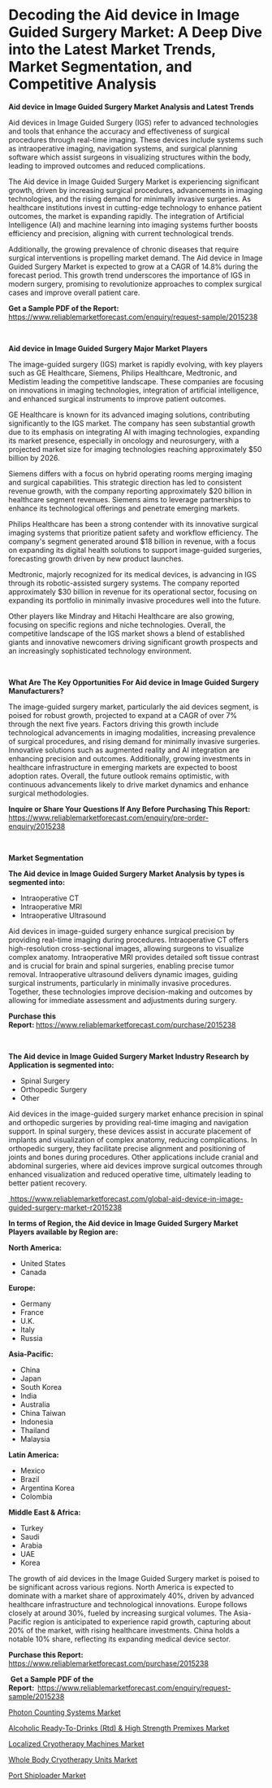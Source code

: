 <p><h1>Decoding the Aid device in Image Guided Surgery Market: A Deep Dive into the Latest Market Trends, Market Segmentation, and Competitive Analysis</h1></p><p><strong>Aid device in Image Guided Surgery Market Analysis and Latest Trends</strong></p>
<p><p>Aid devices in Image Guided Surgery (IGS) refer to advanced technologies and tools that enhance the accuracy and effectiveness of surgical procedures through real-time imaging. These devices include systems such as intraoperative imaging, navigation systems, and surgical planning software which assist surgeons in visualizing structures within the body, leading to improved outcomes and reduced complications.</p><p>The Aid device in Image Guided Surgery Market is experiencing significant growth, driven by increasing surgical procedures, advancements in imaging technologies, and the rising demand for minimally invasive surgeries. As healthcare institutions invest in cutting-edge technology to enhance patient outcomes, the market is expanding rapidly. The integration of Artificial Intelligence (AI) and machine learning into imaging systems further boosts efficiency and precision, aligning with current technological trends.</p><p>Additionally, the growing prevalence of chronic diseases that require surgical interventions is propelling market demand. The Aid device in Image Guided Surgery Market is expected to grow at a CAGR of 14.8% during the forecast period. This growth trend underscores the importance of IGS in modern surgery, promising to revolutionize approaches to complex surgical cases and improve overall patient care.</p></p>
<p><strong>Get a Sample PDF of the Report:&nbsp;</strong> <a href="https://www.reliablemarketforecast.com/enquiry/request-sample/2015238?utm_campaign=1080&utm_medium=2&utm_source=Github&utm_content=ia&utm_term=27102024&utm_id=aid-device-in-image-guided-surgery">https://www.reliablemarketforecast.com/enquiry/request-sample/2015238</a></p>
<p>&nbsp;</p>
<p><strong>Aid device in Image Guided Surgery Major Market Players</strong></p>
<p><p>The image-guided surgery (IGS) market is rapidly evolving, with key players such as GE Healthcare, Siemens, Philips Healthcare, Medtronic, and Medistim leading the competitive landscape. These companies are focusing on innovations in imaging technologies, integration of artificial intelligence, and enhanced surgical instruments to improve patient outcomes.</p><p>GE Healthcare is known for its advanced imaging solutions, contributing significantly to the IGS market. The company has seen substantial growth due to its emphasis on integrating AI with imaging technologies, expanding its market presence, especially in oncology and neurosurgery, with a projected market size for imaging technologies reaching approximately $50 billion by 2026.</p><p>Siemens differs with a focus on hybrid operating rooms merging imaging and surgical capabilities. This strategic direction has led to consistent revenue growth, with the company reporting approximately $20 billion in healthcare segment revenues. Siemens aims to leverage partnerships to enhance its technological offerings and penetrate emerging markets.</p><p>Philips Healthcare has been a strong contender with its innovative surgical imaging systems that prioritize patient safety and workflow efficiency. The company's segment generated around $18 billion in revenue, with a focus on expanding its digital health solutions to support image-guided surgeries, forecasting growth driven by new product launches.</p><p>Medtronic, majorly recognized for its medical devices, is advancing in IGS through its robotic-assisted surgery systems. The company reported approximately $30 billion in revenue for its operational sector, focusing on expanding its portfolio in minimally invasive procedures well into the future.</p><p>Other players like Mindray and Hitachi Healthcare are also growing, focusing on specific regions and niche technologies. Overall, the competitive landscape of the IGS market shows a blend of established giants and innovative newcomers driving significant growth prospects and an increasingly sophisticated technology environment.</p></p>
<p>&nbsp;</p>
<p><strong>What Are The Key Opportunities For Aid device in Image Guided Surgery Manufacturers?</strong></p>
<p><p>The image-guided surgery market, particularly the aid devices segment, is poised for robust growth, projected to expand at a CAGR of over 7% through the next five years. Factors driving this growth include technological advancements in imaging modalities, increasing prevalence of surgical procedures, and rising demand for minimally invasive surgeries. Innovative solutions such as augmented reality and AI integration are enhancing precision and outcomes. Additionally, growing investments in healthcare infrastructure in emerging markets are expected to boost adoption rates. Overall, the future outlook remains optimistic, with continuous advancements likely to drive market dynamics and enhance surgical methodologies.</p></p>
<p><strong>Inquire or Share Your Questions If Any Before Purchasing This Report:</strong> <a href="https://www.reliablemarketforecast.com/enquiry/pre-order-enquiry/2015238?utm_campaign=1080&utm_medium=2&utm_source=Github&utm_content=ia&utm_term=27102024&utm_id=aid-device-in-image-guided-surgery">https://www.reliablemarketforecast.com/enquiry/pre-order-enquiry/2015238</a></p>
<p>&nbsp;</p>
<p><strong>Market Segmentation</strong></p>
<p><strong>The Aid device in Image Guided Surgery Market Analysis by types is segmented into:</strong></p>
<p><ul><li>Intraoperative CT</li><li>Intraoperative MRI</li><li>Intraoperative Ultrasound</li></ul></p>
<p><p>Aid devices in image-guided surgery enhance surgical precision by providing real-time imaging during procedures. Intraoperative CT offers high-resolution cross-sectional images, allowing surgeons to visualize complex anatomy. Intraoperative MRI provides detailed soft tissue contrast and is crucial for brain and spinal surgeries, enabling precise tumor removal. Intraoperative ultrasound delivers dynamic images, guiding surgical instruments, particularly in minimally invasive procedures. Together, these technologies improve decision-making and outcomes by allowing for immediate assessment and adjustments during surgery.</p></p>
<p><strong>Purchase this Report:&nbsp;</strong><a href="https://www.reliablemarketforecast.com/purchase/2015238?utm_campaign=1080&utm_medium=2&utm_source=Github&utm_content=ia&utm_term=27102024&utm_id=aid-device-in-image-guided-surgery">https://www.reliablemarketforecast.com/purchase/2015238</a></p>
<p>&nbsp;</p>
<p><strong>The Aid device in Image Guided Surgery Market Industry Research by Application is segmented into:</strong></p>
<p><ul><li>Spinal Surgery</li><li>Orthopedic Surgery</li><li>Other</li></ul></p>
<p><p>Aid devices in the image-guided surgery market enhance precision in spinal and orthopedic surgeries by providing real-time imaging and navigation support. In spinal surgery, these devices assist in accurate placement of implants and visualization of complex anatomy, reducing complications. In orthopedic surgery, they facilitate precise alignment and positioning of joints and bones during procedures. Other applications include cranial and abdominal surgeries, where aid devices improve surgical outcomes through enhanced visualization and reduced operative time, ultimately leading to better patient recovery.</p></p>
<p><a href="https://www.reliablemarketforecast.com/global-aid-device-in-image-guided-surgery-market-r2015238?utm_campaign=1080&utm_medium=2&utm_source=Github&utm_content=ia&utm_term=27102024&utm_id=aid-device-in-image-guided-surgery">&nbsp;https://www.reliablemarketforecast.com/global-aid-device-in-image-guided-surgery-market-r2015238</a></p>
<p><strong>In terms of Region, the Aid device in Image Guided Surgery Market Players available by Region are:</strong></p>
<p>
    <p> <strong> North America: </strong>
        <ul>
            <li>United States</li>
            <li>Canada</li>
        </ul>
        </p> 
    <p> <strong> Europe: </strong>
        <ul>
            <li>Germany</li>
            <li>France</li>
            <li>U.K.</li>
            <li>Italy</li>
            <li>Russia</li>
        </ul>
        </p> 
    <p> <strong> Asia-Pacific: </strong>
        <ul>
            <li>China</li>
            <li>Japan</li>
            <li>South Korea</li>
            <li>India</li>
            <li>Australia</li>
            <li>China Taiwan</li>
            <li>Indonesia</li>
            <li>Thailand</li>
            <li>Malaysia</li>
        </ul>
        </p> 
    <p> <strong> Latin America: </strong>
        <ul>
            <li>Mexico</li>
            <li>Brazil</li>
            <li>Argentina Korea</li>
            <li>Colombia</li>
        </ul>
        </p> 
    <p> <strong> Middle East & Africa: </strong>
        <ul>
            <li>Turkey</li>
            <li>Saudi</li>
            <li>Arabia</li>
            <li>UAE</li>
            <li>Korea</li>
        </ul>
    </p>
    </p>
<p><p>The growth of aid devices in the Image Guided Surgery market is poised to be significant across various regions. North America is expected to dominate with a market share of approximately 40%, driven by advanced healthcare infrastructure and technological innovations. Europe follows closely at around 30%, fueled by increasing surgical volumes. The Asia-Pacific region is anticipated to experience rapid growth, capturing about 20% of the market, with rising healthcare investments. China holds a notable 10% share, reflecting its expanding medical device sector.</p></p>
<p><strong>Purchase this Report: </strong><a href="https://www.reliablemarketforecast.com/purchase/2015238?utm_campaign=1080&utm_medium=2&utm_source=Github&utm_content=ia&utm_term=27102024&utm_id=aid-device-in-image-guided-surgery">https://www.reliablemarketforecast.com/purchase/2015238</a></p>
<p>&nbsp;<strong>Get a Sample PDF of the Report:&nbsp;&nbsp;</strong><a href="https://www.reliablemarketforecast.com/enquiry/request-sample/2015238?utm_campaign=1080&utm_medium=2&utm_source=Github&utm_content=ia&utm_term=27102024&utm_id=aid-device-in-image-guided-surgery">https://www.reliablemarketforecast.com/enquiry/request-sample/2015238</a></p>
<p><strong></strong></p>
<p><p><a href="https://www.linkedin.com/pulse/photon-counting-systems-market-industry-trends-forecast-d55ve?utm_campaign=1080&utm_medium=2&utm_source=Github&utm_content=ia&utm_term=27102024&utm_id=aid-device-in-image-guided-surgery">Photon Counting Systems Market</a></p><p><a href="https://www.linkedin.com/pulse/alcoholic-ready-to-drinks-rtd-high-strength-premixes-market-q6eoe?utm_campaign=1080&utm_medium=2&utm_source=Github&utm_content=ia&utm_term=27102024&utm_id=aid-device-in-image-guided-surgery">Alcoholic Ready-To-Drinks (Rtd) & High Strength Premixes Market</a></p><p><a href="https://github.com/anidillnagatat/Market-Research-Report-List-1/blob/main/localized-cryotherapy-machines-market.md?utm_campaign=1080&utm_medium=2&utm_source=Github&utm_content=ia&utm_term=27102024&utm_id=aid-device-in-image-guided-surgery">Localized Cryotherapy Machines Market</a></p><p><a href="https://github.com/lallietva4l/Market-Research-Report-List-1/blob/main/whole-body-cryotherapy-units-market.md?utm_campaign=1080&utm_medium=2&utm_source=Github&utm_content=ia&utm_term=27102024&utm_id=aid-device-in-image-guided-surgery">Whole Body Cryotherapy Units Market</a></p><p><a href="https://www.linkedin.com/pulse/global-port-shiploader-market-trends-innovations-forward-looking-1b5te?utm_campaign=1080&utm_medium=2&utm_source=Github&utm_content=ia&utm_term=27102024&utm_id=aid-device-in-image-guided-surgery">Port Shiploader Market</a></p></p>